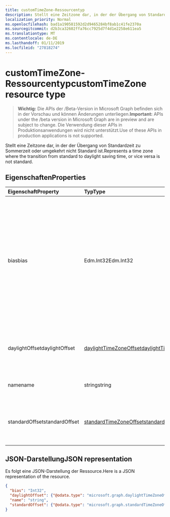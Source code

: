```yaml
---
title: customTimeZone-Ressourcentyp
description: Stellt eine Zeitzone dar, in der der Übergang von Standardzeit zu Sommerzeit oder umgekehrt nicht Standard ist.
localization_priority: Normal
ms.openlocfilehash: bad1a190581592d2d9465284bf8ab1c41fe2370a
ms.sourcegitcommit: d2b3ca32602ffa76cc7925d7f4d1e2258e611ea5
ms.translationtype: MT
ms.contentlocale: de-DE
ms.lasthandoff: 01/11/2019
ms.locfileid: "27818274"
---
```

# <a name="customtimezone-resource-type"></a><span data-ttu-id="d29ab-103">customTimeZone-Ressourcentyp</span><span class="sxs-lookup"><span data-stu-id="d29ab-103">customTimeZone resource type</span></span>

> <span data-ttu-id="d29ab-104">**Wichtig:** Die APIs der /Beta-Version in Microsoft Graph befinden sich in der Vorschau und können Änderungen unterliegen.</span><span class="sxs-lookup"><span data-stu-id="d29ab-104">**Important:** APIs under the /beta version in Microsoft Graph are in preview and are subject to change.</span></span> <span data-ttu-id="d29ab-105">Die Verwendung dieser APIs in Produktionsanwendungen wird nicht unterstützt.</span><span class="sxs-lookup"><span data-stu-id="d29ab-105">Use of these APIs in production applications is not supported.</span></span>

<span data-ttu-id="d29ab-106">Stellt eine Zeitzone dar, in der der Übergang von Standardzeit zu Sommerzeit oder umgekehrt nicht Standard ist.</span><span class="sxs-lookup"><span data-stu-id="d29ab-106">Represents a time zone where the transition from standard to daylight saving time, or vice versa is not standard.</span></span>


## <a name="properties"></a><span data-ttu-id="d29ab-107">Eigenschaften</span><span class="sxs-lookup"><span data-stu-id="d29ab-107">Properties</span></span>
| <span data-ttu-id="d29ab-108">Eigenschaft</span><span class="sxs-lookup"><span data-stu-id="d29ab-108">Property</span></span>     | <span data-ttu-id="d29ab-109">Typ</span><span class="sxs-lookup"><span data-stu-id="d29ab-109">Type</span></span>   |<span data-ttu-id="d29ab-110">Beschreibung</span><span class="sxs-lookup"><span data-stu-id="d29ab-110">Description</span></span>|
|:---------------|:--------|:----------|
| <span data-ttu-id="d29ab-111">bias</span><span class="sxs-lookup"><span data-stu-id="d29ab-111">bias</span></span> | <span data-ttu-id="d29ab-112">Edm.Int32</span><span class="sxs-lookup"><span data-stu-id="d29ab-112">Edm.Int32</span></span> | <span data-ttu-id="d29ab-113">Der Zeitversatz der Zeitzone von der Koordinierten Weltzeit (UTC).</span><span class="sxs-lookup"><span data-stu-id="d29ab-113">The time offset of the time zone from Coordinated Universal Time (UTC).</span></span> <span data-ttu-id="d29ab-114">Dieser Wert wird in Minuten angegeben.</span><span class="sxs-lookup"><span data-stu-id="d29ab-114">This value is in minutes.</span></span><span data-ttu-id="d29ab-115">Zeitzonen, die der UTC voraus sind, haben einen positiven Versatz; Zeitzonen, die hinter der UTC liegen, haben einen negativen Versatz.</span><span class="sxs-lookup"><span data-stu-id="d29ab-115"> Time zones that are ahead of UTC have a positive offset; time zones that are behind UTC have a negative offset.</span></span>|
| <span data-ttu-id="d29ab-116">daylightOffset</span><span class="sxs-lookup"><span data-stu-id="d29ab-116">daylightOffset</span></span> | [<span data-ttu-id="d29ab-117">daylightTimeZoneOffset</span><span class="sxs-lookup"><span data-stu-id="d29ab-117">daylightTimeZoneOffset</span></span>](daylighttimezoneoffset.md) | <span data-ttu-id="d29ab-118">Gibt an, wann die Zeitzone von Standardzeit in Sommerzeit wechselt.</span><span class="sxs-lookup"><span data-stu-id="d29ab-118">Specifies when the time zone switches from standard time to daylight saving time.</span></span> |
| <span data-ttu-id="d29ab-119">name</span><span class="sxs-lookup"><span data-stu-id="d29ab-119">name</span></span> | <span data-ttu-id="d29ab-120">string</span><span class="sxs-lookup"><span data-stu-id="d29ab-120">string</span></span> | <span data-ttu-id="d29ab-121">Der Name der benutzerdefinierten Zeitzone.</span><span class="sxs-lookup"><span data-stu-id="d29ab-121">The name of the custom time zone.</span></span> |
| <span data-ttu-id="d29ab-122">standardOffset</span><span class="sxs-lookup"><span data-stu-id="d29ab-122">standardOffset</span></span> | [<span data-ttu-id="d29ab-123">standardTimeZoneOffset</span><span class="sxs-lookup"><span data-stu-id="d29ab-123">standardTimeZoneOffset</span></span>](standardtimezoneoffset.md) | <span data-ttu-id="d29ab-124">Gibt an, wann die Zeitzone von Sommerzeit in Standardzeit wechselt.</span><span class="sxs-lookup"><span data-stu-id="d29ab-124">Specifies when the time zone switches from daylight saving time to standard time.</span></span> |


## <a name="json-representation"></a><span data-ttu-id="d29ab-125">JSON-Darstellung</span><span class="sxs-lookup"><span data-stu-id="d29ab-125">JSON representation</span></span>

<span data-ttu-id="d29ab-126">Es folgt eine JSON-Darstellung der Ressource.</span><span class="sxs-lookup"><span data-stu-id="d29ab-126">Here is a JSON representation of the resource.</span></span>

<!-- {
  "blockType": "resource",
  "optionalProperties": [

  ],
  "@odata.type": "microsoft.graph.customTimeZone"
}-->

```json
{
  "bias": "Int32",
  "daylightOffset": {"@odata.type": "microsoft.graph.daylightTimeZoneOffset"},
  "name": "string",
  "standardOffset": {"@odata.type": "microsoft.graph.standardTimeZoneOffset"}
}

```

<!-- uuid: 8fcb5dbc-d5aa-4681-8e31-b001d5168d79
2015-10-25 14:57:30 UTC -->
<!-- {
  "type": "#page.annotation",
  "description": "customTimeZone resource",
  "keywords": "",
  "section": "documentation",
  "tocPath": ""
}-->
